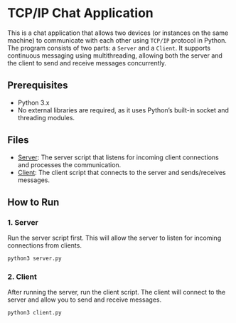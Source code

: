 # TCP/IP Chat Application

This is a chat application that allows two devices (or instances on the same machine) to communicate with each other using `TCP/IP` protocol in Python. The program consists of two parts: a `Server` and a `Client`. It supports continuous messaging using multithreading, allowing both the server and the client to send and receive messages concurrently.

## Prerequisites

- Python 3.x
- No external libraries are required, as it uses Python’s built-in socket and threading modules.

## Files

- [Server](server.py): The server script that listens for incoming client connections and processes the communication.
- [Client](client.py): The client script that connects to the server and sends/receives messages.

## How to Run

### 1. Server

Run the server script first. This will allow the server to listen for incoming connections from clients.

```bash
python3 server.py
```

### 2. Client

After running the server, run the client script. The client will connect to the server and allow you to send and receive messages.

```bash
python3 client.py
```
